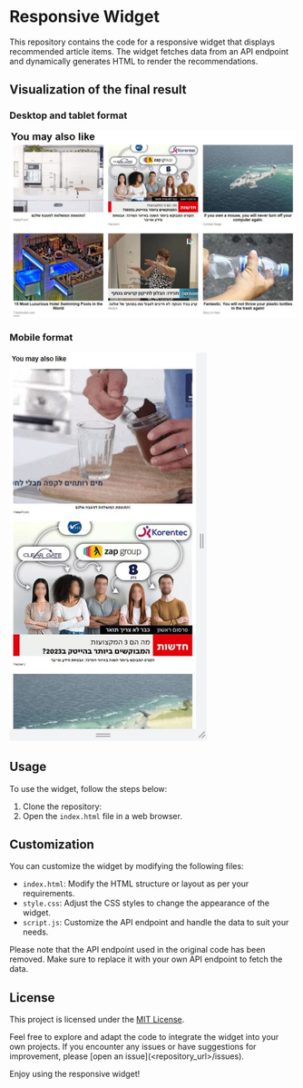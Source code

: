 # Responsive Widget

This repository contains the code for a responsive widget that displays recommended article items.
The widget fetches data from an API endpoint and dynamically generates HTML to render the recommendations.

## Visualization of the final result

### Desktop and tablet format

![images/desktop and tablet format.JPG](https://github.com/Brit771/Responsive-Widget/blob/e46685f12d91fe9ac115c0033a4a140d2c107920/images/desktop%20and%20tablet%20format.JPG)

### Mobile format

![images/mobile format.jpg](https://github.com/Brit771/Responsive-Widget/blob/a3989f5e864027b22a80afac7f776636c4b49f41/images/mobile%20format.JPG)


## Usage

To use the widget, follow the steps below:

1. Clone the repository:
2. Open the `index.html` file in a web browser.

## Customization

You can customize the widget by modifying the following files:

- `index.html`: Modify the HTML structure or layout as per your requirements.
- `style.css`: Adjust the CSS styles to change the appearance of the widget.
- `script.js`: Customize the API endpoint and handle the data to suit your needs.

Please note that the API endpoint used in the original code has been removed. Make sure to replace it with your own API endpoint to fetch the data.

## License

This project is licensed under the [MIT License](LICENSE).

Feel free to explore and adapt the code to integrate the widget into your own projects. If you encounter any issues or have suggestions for improvement, please [open an issue](<repository_url>/issues).

Enjoy using the responsive widget!
